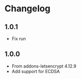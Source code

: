 # Changelog

## 1.0.1

- Fix run

## 1.0.0

- From addons-letsencrypt 4.12.9
- Add support for ECDSA
